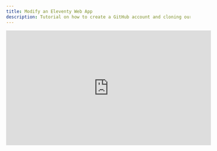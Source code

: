 ```yaml
---
title: Modify an Eleventy Web App
description: Tutorial on how to create a GitHub account and cloning our main repository
---
```


<iframe width="560" height="315" src="https://www.youtube.com/embed/TKS-yO6PGXQ" title="YouTube video player" frameborder="0" allow="accelerometer; autoplay; clipboard-write; encrypted-media; gyroscope; picture-in-picture" allowfullscreen></iframe>